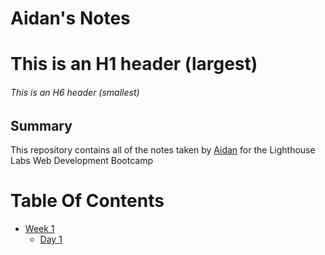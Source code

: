 # Aidan's Notes
# This is an H1 header (largest)
###### This is an H6 header (smallest)
## Summary 

This repository contains all of the notes taken by [Aidan](https://github.com/sifiwizard)
for the Lighthouse Labs Web Development Bootcamp

# Table Of Contents

* [Week 1](/Week_1/)
  * [Day 1](/Week_1/Day_1/)